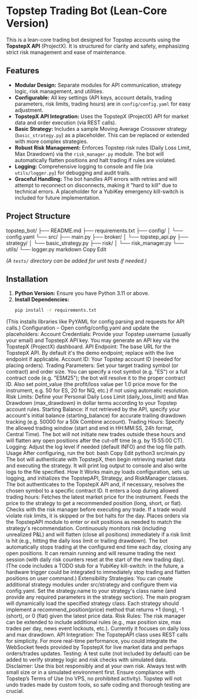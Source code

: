 # Topstep Trading Bot (Lean-Core Version)

This is a lean-core trading bot designed for Topstep accounts using the **TopstepX API** (ProjectX). It is structured for clarity and safety, emphasizing strict risk management and ease of maintenance.

## Features

- **Modular Design:** Separate modules for API communication, strategy logic, risk management, and utilities.
- **Configurable:** All key settings (API keys, account details, trading parameters, risk limits, trading hours) are in `config/config.yaml` for easy adjustment.
- **TopstepX API Integration:** Uses the TopstepX (ProjectX) API for market data and order execution (via REST calls).
- **Basic Strategy:** Includes a sample Moving Average Crossover strategy (`basic_strategy.py`) as a placeholder. This can be replaced or extended with more complex strategies.
- **Robust Risk Management:** Enforces Topstep risk rules (Daily Loss Limit, Max Drawdown) via the `risk_manager.py` module. The bot will automatically flatten positions and halt trading if rules are violated.
- **Logging:** Comprehensive logging to console and file (via `utils/logger.py`) for debugging and audit trails.
- **Graceful Handling:** The bot handles API errors with retries and will attempt to reconnect on disconnects, making it "hard to kill" due to technical errors. A placeholder for a YubiKey emergency kill-switch is included for future implementation.

## Project Structure

topstep_bot/
├── README.md
├── requirements.txt
├── config/
│ └── config.yaml
└── src/
├── main.py
├── broker/
│ └── topstep_api.py
├── strategy/
│ └── basic_strategy.py
├── risk/
│ └── risk_manager.py
└── utils/
└── logger.py
markdown
Copy
Edit

*(A `tests/` directory can be added for unit tests if needed.)*

## Installation

1. **Python Version:** Ensure you have Python 3.11 or above.  
2. **Install Dependencies:**  
   ```bash
   pip install -r requirements.txt
(This installs libraries like PyYAML for config parsing and requests for API calls.) Configuration – Open config/config.yaml and update the placeholders:
Account Credentials: Provide your Topstep username (usually your email) and TopstepX API key. You may generate an API key via the TopstepX (ProjectX) dashboard.
API Endpoint: The base URL for the TopstepX API. By default it's the demo endpoint; replace with the live endpoint if applicable.
Account ID: Your Topstep account ID (needed for placing orders).
Trading Parameters: Set your target trading symbol (or contract) and order size. You can specify a root symbol (e.g. "ES") or a full contract code (e.g. "ESM25"); the bot will resolve it to the proper contract ID. Also set point_value (the profit/loss value per 1.0 price move for the instrument, e.g. 50 for ES, 20 for NQ, etc.) if not using automatic resolution.
Risk Limits: Define your Personal Daily Loss Limit (daily_loss_limit) and Max Drawdown (max_drawdown) in dollar terms according to your Topstep account rules.
Starting Balance: If not retrieved by the API, specify your account's initial balance (starting_balance) for accurate trailing drawdown tracking (e.g. 50000 for a 50k Combine account).
Trading Hours: Specify the allowed trading window (start and end in HH:MM:SS, 24h format, Central Time). The bot will not initiate new trades outside these hours and will flatten any open positions after the cut-off time (e.g. by 15:55:00 CT).
Logging: Adjust the log level if needed (default INFO) and the log file path.
Usage
After configuring, run the bot:
bash
Copy
Edit
python3 src/main.py
The bot will authenticate with TopstepX, then begin retrieving market data and executing the strategy. It will print log output to console and also write logs to the file specified.
How It Works
main.py loads configuration, sets up logging, and initializes the TopstepAPI, Strategy, and RiskManager classes.
The bot authenticates to the TopstepX API and, if necessary, resolves the chosen symbol to a specific contract ID.
It enters a loop during allowed trading hours:
Fetches the latest market price for the instrument.
Feeds the price to the strategy to get a recommended position (long, short, or flat).
Checks with the risk manager before executing any trade. If a trade would violate risk limits, it is skipped or the bot halts for the day.
Places orders via the TopstepAPI module to enter or exit positions as needed to match the strategy's recommendation.
Continuously monitors risk (including unrealized P&L) and will flatten (close all positions) immediately if a risk limit is hit (e.g., hitting the daily loss limit or trailing drawdown).
The bot automatically stops trading at the configured end time each day, closing any open positions. It can remain running and will resume trading the next session (with daily risk counters reset at the start of the new trading day).
(The code includes a TODO stub for a YubiKey kill-switch: in the future, a hardware trigger could be integrated to immediately stop trading and flatten positions on user command.)
Extensibility
Strategies: You can create additional strategy modules under src/strategy and configure them via config.yaml. Set the strategy.name to your strategy's class name (and provide any required parameters in the strategy section). The main program will dynamically load the specified strategy class. Each strategy should implement a recommend_position(price) method that returns +1 (long), -1 (short), or 0 (flat) given the latest price data.
Risk Rules: The risk manager can be extended to include additional rules (e.g., max position size, max trades per day, news event lockouts, etc.). Currently it focuses on daily loss and max drawdown.
API Integration: The TopstepAPI class uses REST calls for simplicity. For more real-time performance, you could integrate the WebSocket feeds provided by TopstepX for live market data and perhaps orders/trades updates.
Testing: A test suite (not included by default) can be added to verify strategy logic and risk checks with simulated data.
Disclaimer: Use this bot responsibly and at your own risk. Always test with small size or in a simulated environment first. Ensure compliance with Topstep’s Terms of Use (no VPS, no prohibited activity). Topstep will not undo trades made by custom tools, so safe coding and thorough testing are crucial.